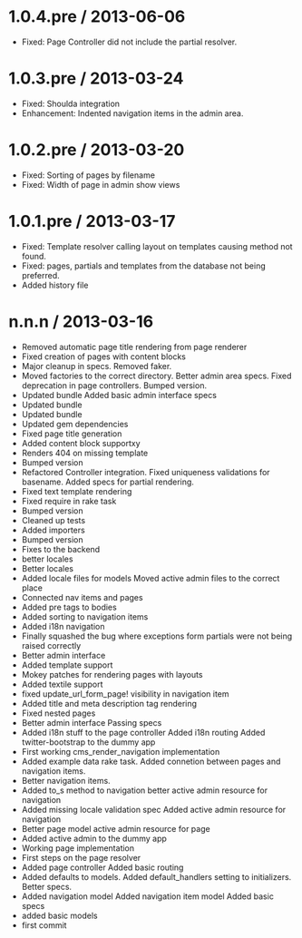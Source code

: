 
1.0.4.pre / 2013-06-06 
======================

  * Fixed: Page Controller did not include the partial resolver.

1.0.3.pre / 2013-03-24 
======================

  * Fixed: Shoulda integration
  * Enhancement: Indented navigation items in the admin area.

1.0.2.pre / 2013-03-20 
======================

  * Fixed: Sorting of pages by filename
  * Fixed: Width of page in admin show views

1.0.1.pre / 2013-03-17 
======================

  * Fixed: Template resolver calling layout on templates causing method not found.
  * Fixed: pages, partials and templates from the database not being preferred.
  * Added history file
  
n.n.n / 2013-03-16 
==================

  * Removed automatic page title rendering from page renderer
  * Fixed creation of pages with content blocks
  * Major cleanup in specs. Removed faker.
  * Moved factories to the correct directory. Better admin area specs. Fixed deprecation in page controllers. Bumped version.
  * Updated bundle Added basic admin interface specs
  * Updated bundle
  * Updated bundle
  * Updated gem dependencies
  * Fixed page title generation
  * Added content block supportxy
  * Renders 404 on missing template
  * Bumped version
  * Refactored Controller integration. Fixed uniqueness validations for basename. Added specs for partial rendering.
  * Fixed text template rendering
  * Fixed require in rake task
  * Bumped version
  * Cleaned up tests
  * Added importers
  * Bumped version
  * Fixes to the backend
  * better locales
  * Better locales
  * Added locale files for models Moved active admin files to the correct place
  * Connected nav items and pages
  * Added pre tags to bodies
  * Added sorting to navigation items
  * Added i18n navigation
  * Finally squashed the bug where exceptions form partials were not being raised correctly
  * Better admin interface
  * Added template support
  * Mokey patches for rendering pages with layouts
  * Added textile support
  * fixed update_url_form_page! visibility in navigation item
  * Added title and meta description tag rendering
  * Fixed nested pages
  * Better admin interface Passing specs
  * Added i18n stuff to the page controller Added i18n routing Added twitter-bootstrap to the dummy app
  * First working cms_render_navigation implementation
  * Added example data rake task. Added connetion between pages and navigation items.
  * Better navigation items.
  * Added to_s method to navigation better active admin resource for navigation
  * Added missing locale validation spec Added active admin resource for navigation
  * Better page model active admin resource for page
  * Added active admin to the dummy app
  * Working page implementation
  * First steps on the page resolver
  * Added page controller Added basic routing
  * Added defaults to models. Added default_handlers setting to initializers. Better specs.
  * Added navigation model Added navigation item model Added basic specs
  * added basic models
  * first commit
